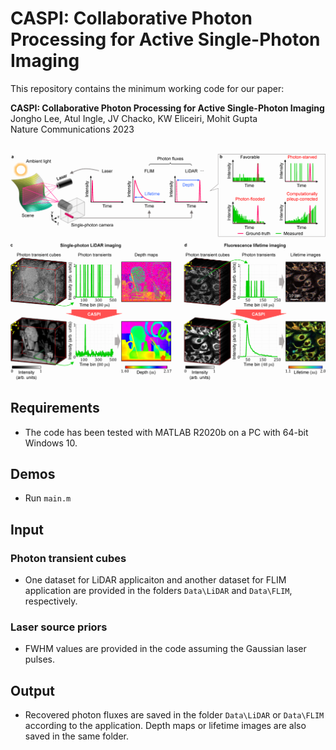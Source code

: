 # CASPI: Collaborative Photon Processing for Active Single-Photon Imaging
This repository contains the minimum working code for our paper:

**CASPI: Collaborative Photon Processing for Active Single-Photon Imaging** \
Jongho Lee, Atul Ingle, JV Chacko, KW Eliceiri, Mohit Gupta \
Nature Communications 2023

\
<img src="https://github.com/JonghoLee0/CASPI/blob/main/teaser.png" width="800">



## Requirements
* The code has been tested with MATLAB R2020b on a PC with 64-bit Windows 10.

## Demos
* Run `main.m`

## Input
### Photon transient cubes
* One dataset for LiDAR applicaiton and another dataset for FLIM application are provided in the folders `Data\LiDAR` and `Data\FLIM`, respectively.

### Laser source priors
* FWHM values are provided in the code assuming the Gaussian laser pulses.

## Output
* Recovered photon fluxes are saved in the folder `Data\LiDAR` or `Data\FLIM` according to the application. Depth maps or lifetime images are also saved in the same folder.
